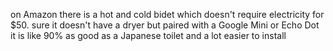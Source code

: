 on Amazon there is a hot and cold bidet which doesn't require electricity for $50. sure it doesn't have a dryer but paired with a Google Mini or Echo Dot it is like 90% as good as a Japanese toilet and a lot easier to install
